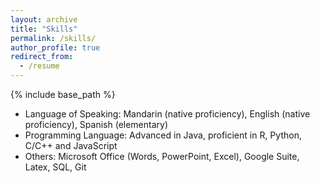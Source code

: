 ```yaml
---
layout: archive
title: "Skills"
permalink: /skills/
author_profile: true
redirect_from:
  - /resume
---
```


{% include base_path %}


* Language of Speaking: Mandarin (native proficiency), English (native proficiency), Spanish (elementary)
* Programming Language: Advanced in Java, proficient in R, Python, C/C++ and JavaScript
* Others: Microsoft Office (Words, PowerPoint, Excel), Google Suite, Latex, SQL, Git

